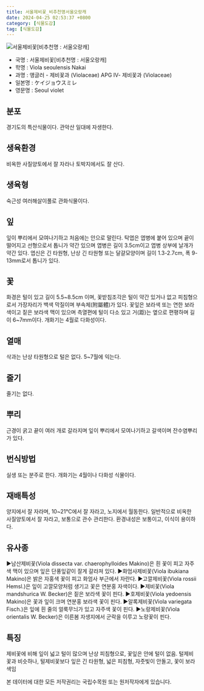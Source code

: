 ```yaml
---
title: 서울제비꽃_비추천명서울오랑캐
date: 2024-04-25 02:53:37 +0800
category: [식물도감]
tag: [식물도감]
---
```




![서울제비꽃[비추천명 : 서울오랑캐]](/fileUpload/plants/basic/Violaceae/Viola/13701/1_th2.JPG)
- 국명 : 서울제비꽃[비추천명 : 서울오랑캐]
- 학명 : Viola seoulensis Nakai
- 과명 : 앵글러 - 제비꽃과 (Violaceae) APG Ⅳ- 제비꽃과 (Violaceae)
- 일본명 : ケイジョウスミレ
- 영문명 : Seoul violet


## 분포
경기도의 특산식물이다. 관악산 일대에 자생한다.
## 생육환경
비옥한 사질양토에서 잘 자라나 토박지에서도 잘 산다.
## 생육형
숙근성 여러해살이풀로 관화식물이다.
## 잎
잎이 뿌리에서 모여나기하고 처음에는 안으로 말린다. 탁엽은 엽병에 붙어 있으며 끝이 떨어지고 선형으로서 톱니가 약간 있으며 엽병은 길이 3.5cm이고 엽병 상부에 날개가 약간 있다. 엽신은 긴 타원형, 난상 긴 타원형 또는 달걀모양이며 길이 1.3-2.7cm, 폭 9-13mm로서 톱니가 있다.
## 꽃
화경은 털이 있고 길이 5.5~8.5cm 이며, 꽃받침조각은 털이 약간 있거나 없고 피침형으로서 가장자리가 백색 막질이며 부속체(附屬體)가 있다. 꽃잎은 보라색 또는 연한 보라색이고 짙은 보라색 맥이 있으며 측열편에 털이 다소 있고 거(距)는 옆으로 편평하며 길이 6~7mm이다. 개화기는 4월로 다화성이다.
## 열매
삭과는 난상 타원형으로 털은 없다. 5~7월에 익는다. 
## 줄기
줄기는 없다.
## 뿌리
근경이 굵고 끝이 여러 개로 갈라지며 잎이 뿌리에서 모여나기하고 갈색이며 잔수염뿌리가 있다.
## 번식방법
실생 또는 분주로 한다.개화기는 4월이나 다화성 식물이다.
## 재배특성
양지에서 잘 자라며, 10~21℃에서 잘 자라고, 노지에서 월동한다. 일반적으로 비옥한 사질양토에서 잘 자라고, 보통으로 관수 관리한다. 환경내성은 보통이고, 이식이 용이하다.
## 유사종
▶남산제비꽃(Viola dissecta var. chaerophylloides Makino)은 흰 꽃이 피고 자주색 맥이 있으며 잎은 단풍잎같이 잘게 갈라져 있다.▶화엄사제비꽃(Viola ibukiana Makino)은 밝은 자홍색 꽃이 피고 화엄사 부근에서 자란다.▶고깔제비꽃(Viola rossii Hemsl.)은 잎이 고깔모양처럼 생기고 꽃은 연분홍 자색이다.▶제비꽃(Viola mandshurica W. Becker)은 짙은 보라색 꽃이 핀다.▶호제비꽃(Viola yedoensis Makino)은 꽃과 잎이 크며 연분홍 보라색 꽃이 핀다.▶알록제비꽃(Viola variegata Fisch.)은 잎에 흰 줄의 얼룩무늬가 있고 자주색  꽃이 핀다.▶노랑제비꽃(Viola orientalis W. Becker)은 이른봄 자생지에서 군락을 이루고  노랑꽃이 핀다.
## 특징
제비꽃에 비해 잎이 넓고 털이 많으며 난상 피침형으로, 꽃잎은 안에 털이 없음. 털제비꽃과 비슷하나, 털제비꽃보다 잎은 긴 타원형, 넓은 피침형, 자줏빛이 안돌고, 꽃이 보라색임






본 데이터에 대한 모든 저작권리는 국립수목원 또는 원저작자에게 있습니다.

